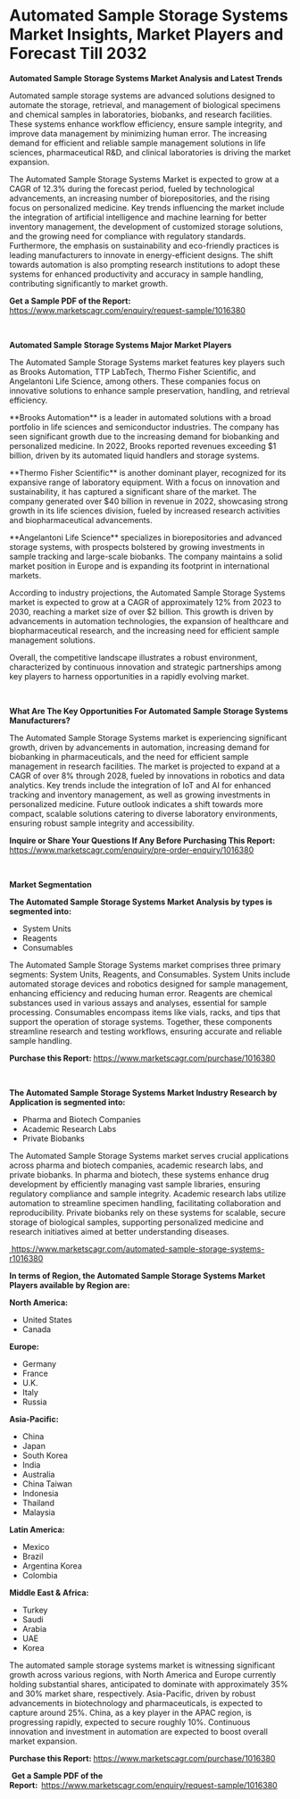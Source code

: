 <p><h1>Automated Sample Storage Systems Market Insights, Market Players and Forecast Till 2032</h1></p><p><strong>Automated Sample Storage Systems Market Analysis and Latest Trends</strong></p>
<p><p>Automated sample storage systems are advanced solutions designed to automate the storage, retrieval, and management of biological specimens and chemical samples in laboratories, biobanks, and research facilities. These systems enhance workflow efficiency, ensure sample integrity, and improve data management by minimizing human error. The increasing demand for efficient and reliable sample management solutions in life sciences, pharmaceutical R&D, and clinical laboratories is driving the market expansion.</p><p>The Automated Sample Storage Systems Market is expected to grow at a CAGR of 12.3% during the forecast period, fueled by technological advancements, an increasing number of biorepositories, and the rising focus on personalized medicine. Key trends influencing the market include the integration of artificial intelligence and machine learning for better inventory management, the development of customized storage solutions, and the growing need for compliance with regulatory standards. Furthermore, the emphasis on sustainability and eco-friendly practices is leading manufacturers to innovate in energy-efficient designs. The shift towards automation is also prompting research institutions to adopt these systems for enhanced productivity and accuracy in sample handling, contributing significantly to market growth.</p></p>
<p><strong>Get a Sample PDF of the Report:&nbsp;</strong> <a href="https://www.marketscagr.com/enquiry/request-sample/1016380?utm_campaign=2194&utm_medium=2&utm_source=Github&utm_content=ia&utm_term=16042025&utm_id=automated-sample-storage-systems">https://www.marketscagr.com/enquiry/request-sample/1016380</a></p>
<p>&nbsp;</p>
<p><strong>Automated Sample Storage Systems Major Market Players</strong></p>
<p><p>The Automated Sample Storage Systems market features key players such as Brooks Automation, TTP LabTech, Thermo Fisher Scientific, and Angelantoni Life Science, among others. These companies focus on innovative solutions to enhance sample preservation, handling, and retrieval efficiency.</p><p>**Brooks Automation** is a leader in automated solutions with a broad portfolio in life sciences and semiconductor industries. The company has seen significant growth due to the increasing demand for biobanking and personalized medicine. In 2022, Brooks reported revenues exceeding $1 billion, driven by its automated liquid handlers and storage systems.</p><p>**Thermo Fisher Scientific** is another dominant player, recognized for its expansive range of laboratory equipment. With a focus on innovation and sustainability, it has captured a significant share of the market. The company generated over $40 billion in revenue in 2022, showcasing strong growth in its life sciences division, fueled by increased research activities and biopharmaceutical advancements.</p><p>**Angelantoni Life Science** specializes in biorepositories and advanced storage systems, with prospects bolstered by growing investments in sample tracking and large-scale biobanks. The company maintains a solid market position in Europe and is expanding its footprint in international markets.</p><p>According to industry projections, the Automated Sample Storage Systems market is expected to grow at a CAGR of approximately 12% from 2023 to 2030, reaching a market size of over $2 billion. This growth is driven by advancements in automation technologies, the expansion of healthcare and biopharmaceutical research, and the increasing need for efficient sample management solutions.</p><p>Overall, the competitive landscape illustrates a robust environment, characterized by continuous innovation and strategic partnerships among key players to harness opportunities in a rapidly evolving market.</p></p>
<p>&nbsp;</p>
<p><strong>What Are The Key Opportunities For Automated Sample Storage Systems Manufacturers?</strong></p>
<p><p>The Automated Sample Storage Systems market is experiencing significant growth, driven by advancements in automation, increasing demand for biobanking in pharmaceuticals, and the need for efficient sample management in research facilities. The market is projected to expand at a CAGR of over 8% through 2028, fueled by innovations in robotics and data analytics. Key trends include the integration of IoT and AI for enhanced tracking and inventory management, as well as growing investments in personalized medicine. Future outlook indicates a shift towards more compact, scalable solutions catering to diverse laboratory environments, ensuring robust sample integrity and accessibility.</p></p>
<p><strong>Inquire or Share Your Questions If Any Before Purchasing This Report:</strong> <a href="https://www.marketscagr.com/enquiry/pre-order-enquiry/1016380?utm_campaign=2194&utm_medium=2&utm_source=Github&utm_content=ia&utm_term=16042025&utm_id=automated-sample-storage-systems">https://www.marketscagr.com/enquiry/pre-order-enquiry/1016380</a></p>
<p>&nbsp;</p>
<p><strong>Market Segmentation</strong></p>
<p><strong>The Automated Sample Storage Systems Market Analysis by types is segmented into:</strong></p>
<p><ul><li>System Units</li><li>Reagents</li><li>Consumables</li></ul></p>
<p><p>The Automated Sample Storage Systems market comprises three primary segments: System Units, Reagents, and Consumables. System Units include automated storage devices and robotics designed for sample management, enhancing efficiency and reducing human error. Reagents are chemical substances used in various assays and analyses, essential for sample processing. Consumables encompass items like vials, racks, and tips that support the operation of storage systems. Together, these components streamline research and testing workflows, ensuring accurate and reliable sample handling.</p></p>
<p><strong>Purchase this Report:&nbsp;</strong><a href="https://www.marketscagr.com/purchase/1016380?utm_campaign=2194&utm_medium=2&utm_source=Github&utm_content=ia&utm_term=16042025&utm_id=automated-sample-storage-systems">https://www.marketscagr.com/purchase/1016380</a></p>
<p>&nbsp;</p>
<p><strong>The Automated Sample Storage Systems Market Industry Research by Application is segmented into:</strong></p>
<p><ul><li>Pharma and Biotech Companies</li><li>Academic Research Labs</li><li>Private Biobanks</li></ul></p>
<p><p>The Automated Sample Storage Systems market serves crucial applications across pharma and biotech companies, academic research labs, and private biobanks. In pharma and biotech, these systems enhance drug development by efficiently managing vast sample libraries, ensuring regulatory compliance and sample integrity. Academic research labs utilize automation to streamline specimen handling, facilitating collaboration and reproducibility. Private biobanks rely on these systems for scalable, secure storage of biological samples, supporting personalized medicine and research initiatives aimed at better understanding diseases.</p></p>
<p><a href="https://www.marketscagr.com/automated-sample-storage-systems-r1016380?utm_campaign=2194&utm_medium=2&utm_source=Github&utm_content=ia&utm_term=16042025&utm_id=automated-sample-storage-systems">&nbsp;https://www.marketscagr.com/automated-sample-storage-systems-r1016380</a></p>
<p><strong>In terms of Region, the Automated Sample Storage Systems Market Players available by Region are:</strong></p>
<p>
    <p> <strong> North America: </strong>
        <ul>
            <li>United States</li>
            <li>Canada</li>
        </ul>
        </p> 
    <p> <strong> Europe: </strong>
        <ul>
            <li>Germany</li>
            <li>France</li>
            <li>U.K.</li>
            <li>Italy</li>
            <li>Russia</li>
        </ul>
        </p> 
    <p> <strong> Asia-Pacific: </strong>
        <ul>
            <li>China</li>
            <li>Japan</li>
            <li>South Korea</li>
            <li>India</li>
            <li>Australia</li>
            <li>China Taiwan</li>
            <li>Indonesia</li>
            <li>Thailand</li>
            <li>Malaysia</li>
        </ul>
        </p> 
    <p> <strong> Latin America: </strong>
        <ul>
            <li>Mexico</li>
            <li>Brazil</li>
            <li>Argentina Korea</li>
            <li>Colombia</li>
        </ul>
        </p> 
    <p> <strong> Middle East & Africa: </strong>
        <ul>
            <li>Turkey</li>
            <li>Saudi</li>
            <li>Arabia</li>
            <li>UAE</li>
            <li>Korea</li>
        </ul>
    </p>
    </p>
<p><p>The automated sample storage systems market is witnessing significant growth across various regions, with North America and Europe currently holding substantial shares, anticipated to dominate with approximately 35% and 30% market share, respectively. Asia-Pacific, driven by robust advancements in biotechnology and pharmaceuticals, is expected to capture around 25%. China, as a key player in the APAC region, is progressing rapidly, expected to secure roughly 10%. Continuous innovation and investment in automation are expected to boost overall market expansion.</p></p>
<p><strong>Purchase this Report: </strong><a href="https://www.marketscagr.com/purchase/1016380?utm_campaign=2194&utm_medium=2&utm_source=Github&utm_content=ia&utm_term=16042025&utm_id=automated-sample-storage-systems">https://www.marketscagr.com/purchase/1016380</a></p>
<p>&nbsp;<strong>Get a Sample PDF of the Report:&nbsp;&nbsp;</strong><a href="https://www.marketscagr.com/enquiry/request-sample/1016380?utm_campaign=2194&utm_medium=2&utm_source=Github&utm_content=ia&utm_term=16042025&utm_id=automated-sample-storage-systems">https://www.marketscagr.com/enquiry/request-sample/1016380</a></p>
<p><strong></strong></p>
<p><p></p><p></p><p></p></p>